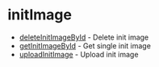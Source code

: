 # initImage


* [deleteInitImageById](deleteinitimagebyid.md) - Delete init image
* [getInitImageById](getinitimagebyid.md) - Get single init image
* [uploadInitImage](uploadinitimage.md) - Upload init image